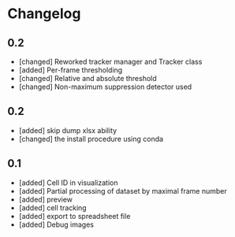 # Changelog

## 0.2

* [changed] Reworked tracker manager and Tracker class
* [added] Per-frame thresholding
* [changed] Relative and absolute threshold
* [changed] Non-maximum suppression detector used

## 0.2

* [added] skip dump xlsx ability
* [changed] the install procedure using conda

## 0.1

* [added] Cell ID in visualization
* [added] Partial processing of dataset by maximal frame number
* [added] preview
* [added] cell tracking
* [added] export to spreadsheet file
* [added] Debug images